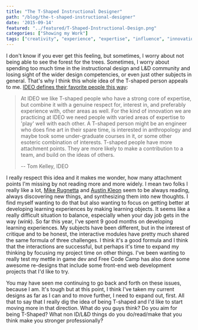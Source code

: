 ```yaml
---
title: "The T-Shaped Instructional Designer"
path: "/blog/the-t-shaped-instructional-designer"
date: '2015-09-14'
featured: "../featured/T-Shaped-Instructional-Design.png"
categories: ["Showing my Work"]
tags: ["creativity", "experience", "expertise", "influence", "innovation", "t-shape"]
---
```


I don't know if you ever get this feeling, but sometimes, I worry about not being able to see the forest for the trees. Sometimes, I worry about spending too much time in the instructional design and L&D community and losing sight of the wider design competencies, or even just other subjects in general. That's why I think this whole idea of the T-shaped person appeals to me. [IDEO defines their favorite people this way](http://www.ideaconnection.com/open-innovation-articles/00126-Design-Thinking-for-Innovation.html):

> At IDEO we like T-shaped people who have a strong core of expertise, but combine it with a genuine respect for, interest in, and preferably experience with, other areas as well. For the kind of innovation we are practicing at IDEO we need people with varied areas of expertise to 'play' well with each other. A T-shaped person might be an engineer who does fine art in their spare time, is interested in anthropology and maybe took some under-graduate courses in it, or some other esoteric combination of interests. T-shaped people have more attachment points. They are more likely to make a contribution to a team, and build on the ideas of others.
>
> -- Tom Kelley, IDEO

I really respect this idea and it makes me wonder, how many attachment points I'm missing by not reading more and more widely. I mean two folks I really like a lot, [Mike Rugnetta](http://mikerugnetta.tumblr.com/) and [Austin Kleon](http://tumblr.austinkleon.com/) seem to be always reading, always discovering new things, and synthesizing them into new thoughts. I find myself wanting to do that but also wanting to focus on getting better at developing learning experiences by making learning objects. It seems like a really difficult situation to balance, especially when your day job gets in the way (*wink*). So far this year, I've spent 9 good months on developing learning experiences. My subjects have been different, but in the interest of critique and to be honest, the interactive modules have pretty much shared the same formula of three challenges. I think it's a good formula and I think that the interactions are successful, but perhaps it's time to expand my thinking by focusing my project time on other things. I've been wanting to really test my mettle in game dev and Free Code Camp has also done some awesome re-designs that include some front-end web development projects that I'd like to try.

You may have seen me continuing to go back and forth on these issues, because I am. It's tough but at this point, I think I've taken my current designs as far as I can and to move further, I need to expand out, first. All that to say that I really dig the idea of being T-shaped and I'd like to start moving more in that direction. What do you guys think? Do you aim for being T-Shaped? What non ID/L&D things do you do/read/make that you think make you stronger professionally?
